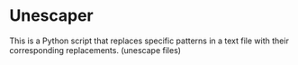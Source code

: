 # Unescaper
This is a Python script that replaces specific patterns in a text file with their corresponding replacements. (unescape files)
